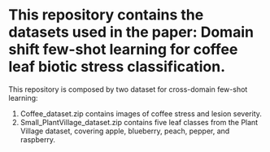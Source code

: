 # This repository contains the datasets used in the paper: Domain shift few-shot learning for coffee leaf biotic stress classification.
This repository is composed by two dataset for cross-domain few-shot learning:
1. Coffee_dataset.zip contains images of coffee stress and lesion severity.
2. Small_PlantVillage_dataset.zip contains five leaf classes from the Plant Village dataset, covering apple, blueberry, peach, pepper, and raspberry.
